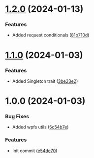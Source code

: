 # [1.2.0](https://github.com/oblakstudio/wp-polyfills/compare/v1.1.0...v1.2.0) (2024-01-13)


### Features

* Added request conditionals ([81b710d](https://github.com/oblakstudio/wp-polyfills/commit/81b710d9911f8fd11d9f13d38ecc4db5a6619fd3))

# [1.1.0](https://github.com/oblakstudio/wp-polyfills/compare/v1.0.0...v1.1.0) (2024-01-03)


### Features

* Added Singleton trait ([3be23e2](https://github.com/oblakstudio/wp-polyfills/commit/3be23e23786e97ec273103464c061414b92c5ef5))

# 1.0.0 (2024-01-03)


### Bug Fixes

* Added wpfs utils ([5c54b7e](https://github.com/oblakstudio/wp-polyfills/commit/5c54b7e64cab41360cd9fe375358a352eba6686f))


### Features

* Init commit ([e54de70](https://github.com/oblakstudio/wp-polyfills/commit/e54de706a1195e7994072fe8bdbec1b6b027c733))
